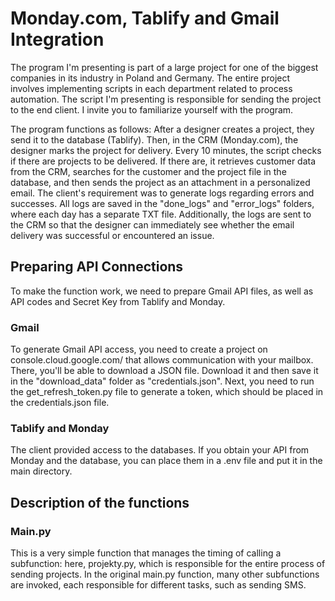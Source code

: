 # Monday.com, Tablify and Gmail Integration

The program I'm presenting is part of a large project for one of the biggest companies in its industry in Poland and Germany. The entire project involves implementing scripts in each department related to process automation. The script I'm presenting is responsible for sending the project to the end client. I invite you to familiarize yourself with the program.

The program functions as follows: After a designer creates a project, they send it to the database (Tablify). Then, in the CRM (Monday.com), the designer marks the project for delivery. Every 10 minutes, the script checks if there are projects to be delivered. If there are, it retrieves customer data from the CRM, searches for the customer and the project file in the database, and then sends the project as an attachment in a personalized email. The client's requirement was to generate logs regarding errors and successes. All logs are saved in the "done_logs" and "error_logs" folders, where each day has a separate TXT file. Additionally, the logs are sent to the CRM so that the designer can immediately see whether the email delivery was successful or encountered an issue.

## Preparing API Connections

To make the function work, we need to prepare Gmail API files, as well as API codes and Secret Key from Tablify and Monday.

### Gmail

To generate Gmail API access, you need to create a project on console.cloud.google.com/ that allows communication with your mailbox. There, you'll be able to download a JSON file. Download it and then save it in the "download_data" folder as "credentials.json". Next, you need to run the get_refresh_token.py file to generate a token, which should be placed in the credentials.json file.

### Tablify and Monday

The client provided access to the databases. If you obtain your API from Monday and the database, you can place them in a .env file and put it in the main directory.

## Description of the functions

### Main.py

This is a very simple function that manages the timing of calling a subfunction: here, projekty.py, which is responsible for the entire process of sending projects. In the original main.py function, many other subfunctions are invoked, each responsible for different tasks, such as sending SMS.



